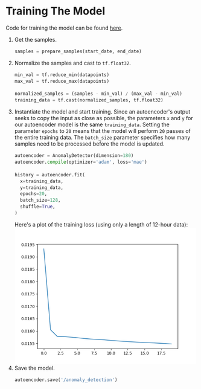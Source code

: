 # Training The Model

Code for training the model can be found [here](../train.py).

1. Get the samples.
    ```python
    samples = prepare_samples(start_date, end_date)
    ```
2. Normalize the samples and cast to `tf.float32`.
    ```python
    min_val = tf.reduce_min(datapoints)
    max_val = tf.reduce_max(datapoints)

    normalized_samples = (samples - min_val) / (max_val - min_val)
    training_data = tf.cast(normalized_samples, tf.float32)
    ```
3. Instantiate the model and start training. Since an autoencoder's output seeks to copy the input as close as possible, the parameters `x` and `y` for our autoencoder model is the same `training_data`. Setting the parameter `epochs` to `20` means that the model will perform `20` passes of the entire training data. The `batch_size` parameter specifies how many samples need to be processed before the model is updated.
    ```python
    autoencoder = AnomalyDetector(dimension=180)
    autoencoder.compile(optimizer='adam', loss='mae')

    history = autoencoder.fit(
      x=training_data,
      y=training_data,
      epochs=20,
      batch_size=128,
      shuffle=True,
    )
    ```
    Here's a plot of the training loss (using only a length of 12-hour data):
    ![Train Loss](./images/train_loss.png "Train Loss")
4. Save the model.
    ```python
    autoencoder.save('/anomaly_detection')
    ```
